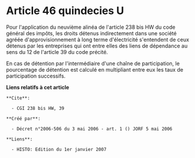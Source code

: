 # Article 46 quindecies U

Pour l'application du neuvième alinéa de l'article 238 bis HW du code général des impôts, les droits détenus indirectement
dans une société agréée d'approvisionnement à long terme d'électricité s'entendent de ceux détenus par les entreprises qui
ont entre elles des liens de dépendance au sens du 12 de l'article 39 du code précité.

En cas de détention par l'intermédiaire d'une chaîne de participation, le pourcentage de détention est calculé en multipliant
entre eux les taux de participation successifs.

**Liens relatifs à cet article**

	**Cite**:

	  - CGI 238 bis HW, 39

	**Créé par**:

	  - Décret n°2006-506 du 3 mai 2006 - art. 1 () JORF 5 mai 2006

	**Liens**:

	  - HISTO: Edition du 1er janvier 2007
